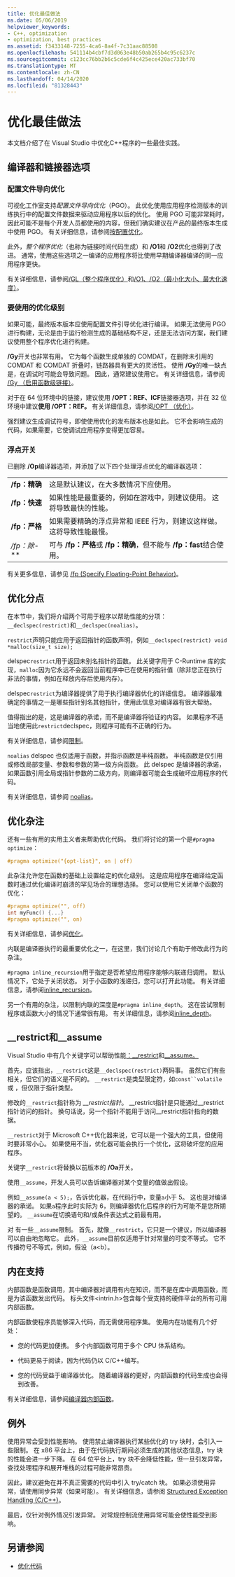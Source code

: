 ```yaml
---
title: 优化最佳做法
ms.date: 05/06/2019
helpviewer_keywords:
- C++, optimization
- optimization, best practices
ms.assetid: f3433148-7255-4ca6-8a4f-7c31aac88508
ms.openlocfilehash: 541114b4cbf7d3d063e48b50ab265b4c95c6237c
ms.sourcegitcommit: c123cc76bb2b6c5cde6f4c425ece420ac733bf70
ms.translationtype: MT
ms.contentlocale: zh-CN
ms.lasthandoff: 04/14/2020
ms.locfileid: "81328443"
---
```

# <a name="optimization-best-practices"></a>优化最佳做法

本文档介绍了在 Visual Studio 中优化C++程序的一些最佳实践。

## <a name="compiler-and-linker-options"></a>编译器和链接器选项

### <a name="profile-guided-optimization"></a>配置文件导向优化

可视化工作室支持*配置文件导向优化*（PGO）。 此优化使用应用程序检测版本的训练执行中的配置文件数据来驱动应用程序以后的优化。 使用 PGO 可能非常耗时，因此可能不是每个开发人员都使用的内容，但我们确实建议在产品的最终版本生成中使用 PGO。 有关详细信息，请参阅[按配置优化](profile-guided-optimizations.md)。

此外，*整个程序优化*（也称为链接时间代码生成）和 **/O1**和 **/O2**优化也得到了改进。 通常，使用这些选项之一编译的应用程序将比使用早期编译器编译的同一应用程序更快。

有关详细信息，请参阅[/GL（整个程序优化）](reference/gl-whole-program-optimization.md)和[/O1、/O2（最小化大小、最大化速度）](reference/o1-o2-minimize-size-maximize-speed.md)。

### <a name="which-level-of-optimization-to-use"></a>要使用的优化级别

如果可能，最终版本版本应使用配置文件引导优化进行编译。 如果无法使用 PGO 进行构建，无论是由于运行检测生成的基础结构不足，还是无法访问方案，我们建议使用整个程序优化进行构建。

**/Gy**开关也非常有用。 它为每个函数生成单独的 COMDAT，在删除未引用的 COMDAT 和 COMDAT 折叠时，链路器具有更大的灵活性。 使用 **/Gy**的唯一缺点是，在调试时可能会导致问题。 因此，通常建议使用它。 有关详细信息，请参阅 [/Gy （启用函数级链接）](reference/gy-enable-function-level-linking.md)。

对于在 64 位环境中的链接，建议使用 **/OPT：REF、ICF**链接器选项，并在 32 位环境中建议**使用 /OPT：REF。** 有关详细信息，请参阅[/OPT （优化）](reference/opt-optimizations.md)。

强烈建议生成调试符号，即使使用优化的发布版本也是如此。 它不会影响生成的代码，如果需要，它使调试应用程序变得更加容易。

### <a name="floating-point-switches"></a>浮点开关

已删除 **/Op**编译器选项，并添加了以下四个处理浮点优化的编译器选项：

|||
|-|-|
|**/fp：精确**|这是默认建议，在大多数情况下应使用。|
|**/fp：快速**|如果性能是最重要的，例如在游戏中，则建议使用。 这将导致最快的性能。|
|**/fp：严格**|如果需要精确的浮点异常和 IEEE 行为，则建议这样做。 这将导致性能最慢。|
|**/fp：除*-***|可与 **/fp：严格**或 **/fp：精确**，但不能与 **/fp：fast**结合使用。|

有关更多信息，请参见 [/fp (Specify Floating-Point Behavior)](reference/fp-specify-floating-point-behavior.md)。

## <a name="optimization-declspecs"></a>优化分点

在本节中，我们将介绍两个可用于程序以帮助性能的分项：`__declspec(restrict)`和`__declspec(noalias)`。

`restrict`声明只能应用于返回指针的函数声明，例如`__declspec(restrict) void *malloc(size_t size);`

delspec`restrict`用于返回未别名指针的函数。 此关键字用于 C-Runtime 库的实现，`malloc`因为它永远不会返回当前程序中已在使用的指针值（除非您正在执行非法的事情，例如在释放内存后使用内存）。

delspec`restrict`为编译器提供了用于执行编译器优化的详细信息。 编译器最难确定的事情之一是哪些指针别名其他指针，使用此信息对编译器有很大帮助。

值得指出的是，这是编译器的承诺，而不是编译器将验证的内容。 如果程序不适当地使用此`restrict`declspec，则程序可能有不正确的行为。

有关详细信息，请参阅[限制](../cpp/restrict.md)。

`noalias` delspec 也仅适用于函数，并指示函数是半纯函数。 半纯函数是仅引用或修改局部变量、参数和参数的第一级方向函数。 此 delspec 是编译器的承诺，如果函数引用全局或指针参数的二级方向，则编译器可能会生成破坏应用程序的代码。

有关详细信息，请参阅 [noalias](../cpp/noalias.md)。

## <a name="optimization-pragmas"></a>优化杂注

还有一些有用的实用主义者来帮助优化代码。 我们将讨论的第一个是`#pragma optimize`：

```cpp
#pragma optimize("{opt-list}", on | off)
```

此杂注允许您在函数的基础上设置给定的优化级别。 这是应用程序在编译给定函数时通过优化编译时崩溃的罕见场合的理想选择。 您可以使用它关闭单个函数的优化：

```cpp
#pragma optimize("", off)
int myFunc() {...}
#pragma optimize("", on)
```

有关详细信息，请参阅[优化](../preprocessor/optimize.md)。

内联是编译器执行的最重要优化之一，在这里，我们讨论几个有助于修改此行为的杂注。

`#pragma inline_recursion`用于指定是否希望应用程序能够内联递归调用。 默认情况下，它处于关闭状态。 对于小函数的浅递归，您可以打开此功能。 有关详细信息，请参阅[inline_recursion](../preprocessor/inline-recursion.md)。

另一个有用的杂注，以限制内联的深度是`#pragma inline_depth`。 这在尝试限制程序或函数大小的情况下通常很有用。 有关详细信息，请参阅[inline_depth](../preprocessor/inline-depth.md)。

## <a name="__restrict-and-__assume"></a>__restrict和\__assume

Visual Studio 中有几个关键字可以帮助性能[：__restrict](../cpp/extension-restrict.md)和[__assume。](../intrinsics/assume.md)

首先，应该指出，`__restrict`这是`__declspec(restrict)`两码事。 虽然它们有些相关，但它们的语义是不同的。 `__restrict`是类型限定符，如`const``volatile`或 ，但仅限于指针类型。

修改的`__restrict`指针称为 *__restrict指针*。 __restrict指针是只能通过\__restrict指针访问的指针。 换句话说，另一个指针不能用于访问\__restrict指针指向的数据。

`__restrict`对于 Microsoft C++优化器来说，它可以是一个强大的工具，但使用时要非常小心。 如果使用不当，优化器可能会执行一个优化，这将破坏您的应用程序。

关键字`__restrict`将替换以前版本的 **/Oa**开关。

使用`__assume`，开发人员可以告诉编译器对某个变量的值做出假设。

例如`__assume(a < 5);`，告诉优化器，在代码行中，变量`a`小于 5。 这也是对编译器的承诺。 如果`a`程序此时实际为 6，则编译器优化后程序的行为可能不是您所期望的。 `__assume`在切换语句和/或条件表达式之前最有用。

对 有一些`__assume`限制。 首先，就像`__restrict`，它只是一个建议，所以编译器可以自由地忽略它。 此外，`__assume`目前仅适用于针对常量的可变不等式。 它不传播符号不等式，例如，假设（a<b）。

## <a name="intrinsic-support"></a>内在支持

内部函数是函数调用，其中编译器对调用有内在知识，而不是在库中调用函数，而是为该函数发出代码。 标头文件\<intrin.h>包含每个受支持的硬件平台的所有可用内部函数。

内部函数使程序员能够深入代码，而无需使用程序集。 使用内在功能有几个好处：

- 您的代码更加便携。 多个内部函数可用于多个 CPU 体系结构。

- 代码更易于阅读，因为代码仍以 C/C++编写。

- 您的代码受益于编译器优化。 随着编译器的更好，内部函数的代码生成也会得到改善。

有关详细信息，请参阅[编译器内部函数](../intrinsics/compiler-intrinsics.md)。

## <a name="exceptions"></a>例外

使用异常会受到性能影响。 使用禁止编译器执行某些优化的 try 块时，会引入一些限制。 在 x86 平台上，由于在代码执行期间必须生成的其他状态信息，try 块的性能会进一步下降。 在 64 位平台上，try 块不会降低性能，但一旦引发异常，查找处理程序和展开堆栈的过程可能非常昂贵。

因此，建议避免在并不真正需要的代码中引入 try/catch 块。 如果必须使用异常，请使用同步异常（如果可能）。 有关详细信息，请参阅 [Structured Exception Handling (C/C++)](../cpp/structured-exception-handling-c-cpp.md)。

最后，仅针对例外情况引发异常。 对常规控制流使用异常可能会使性能受到影响。

## <a name="see-also"></a>另请参阅

- [优化代码](optimizing-your-code.md)
